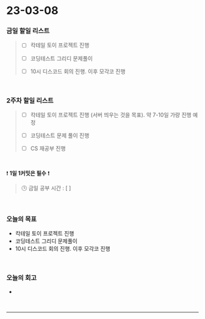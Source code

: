 # 23-03-08
### 금일 할일 리스트
> - [ ]  칵테일 토이 프로젝트 진행
>
> - [ ]  코딩테스트 그리디 문제풀이
> 
> - [ ]  10시 디스코드 회의 진행. 이후 모각코 진행


<br/>

### 2주차 할일 리스트  
> - [ ]  칵테일 토이 프로젝트 진행 (서버 띄우는 것을 목표). 약 7-10일 가량 진행 예정
>
> - [ ]  코딩테스트 문제 풀이 진행
>
> - [ ]  CS 재공부 진행

<br/>

❗ **1일 1커밋은 필수** ❗
> 🕒 금일 공부 시간 : [  ]
  
<br/>

### 오늘의 목표
- 칵테일 토이 프로젝트 진행
- 코딩테스트 그리디 문제풀이
- 10시 디스코드 회의 진행. 이후 모각코 진행

<br>

### 오늘의 회고
- 

<br/>

------------  
